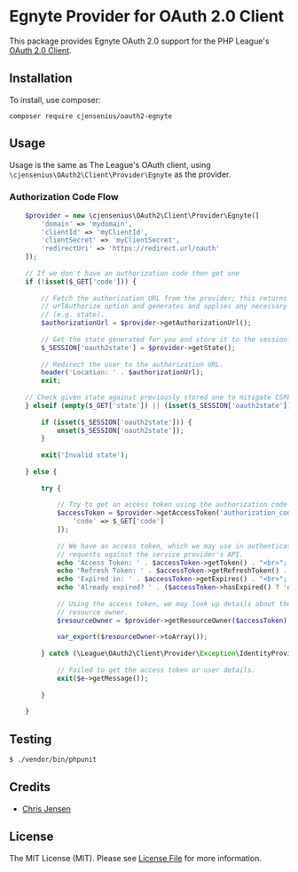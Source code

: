 # Egnyte Provider for OAuth 2.0 Client

This package provides Egnyte OAuth 2.0 support for the PHP League's [OAuth 2.0 Client](https://github.com/thephpleague/oauth2-client).

## Installation

To install, use composer:

```
composer require cjensenius/oauth2-egnyte
```

## Usage

Usage is the same as The League's OAuth client, using `\cjensenius\OAuth2\Client\Provider\Egnyte` as the provider.

### Authorization Code Flow

```php
    $provider = new \cjensenius\OAuth2\Client\Provider\Egnyte([    
        'domain' => 'mydomain',
        'clientId' => 'myClientId',
        'clientSecret' => 'myClientSecret',
        'redirectUri' => 'https://redirect.url/oauth'
    ]);
    
    // If we don't have an authorization code then get one
    if (!isset($_GET['code'])) {
    
        // Fetch the authorization URL from the provider; this returns the
        // urlAuthorize option and generates and applies any necessary parameters
        // (e.g. state).
        $authorizationUrl = $provider->getAuthorizationUrl();
    
        // Get the state generated for you and store it to the session.
        $_SESSION['oauth2state'] = $provider->getState();
    
        // Redirect the user to the authorization URL.
        header('Location: ' . $authorizationUrl);
        exit;
    
    // Check given state against previously stored one to mitigate CSRF attack
    } elseif (empty($_GET['state']) || (isset($_SESSION['oauth2state']) && $_GET['state'] !== $_SESSION['oauth2state'])) {
    
        if (isset($_SESSION['oauth2state'])) {
            unset($_SESSION['oauth2state']);
        }
        
        exit('Invalid state');
    
    } else {
    
        try {
    
            // Try to get an access token using the authorization code grant.
            $accessToken = $provider->getAccessToken('authorization_code', [
                'code' => $_GET['code']
            ]);
    
            // We have an access token, which we may use in authenticated
            // requests against the service provider's API.
            echo 'Access Token: ' . $accessToken->getToken() . "<br>";
            echo 'Refresh Token: ' . $accessToken->getRefreshToken() . "<br>";
            echo 'Expired in: ' . $accessToken->getExpires() . "<br>";
            echo 'Already expired? ' . ($accessToken->hasExpired() ? 'expired' : 'not expired') . "<br>";
    
            // Using the access token, we may look up details about the
            // resource owner.
            $resourceOwner = $provider->getResourceOwner($accessToken);
    
            var_export($resourceOwner->toArray());
    
        } catch (\League\OAuth2\Client\Provider\Exception\IdentityProviderException $e) {
    
            // Failed to get the access token or user details.
            exit($e->getMessage());
    
        }
    
    }
```

## Testing

``` bash
$ ./vendor/bin/phpunit
```

## Credits

- [Chris Jensen](https://github.com/cjensenius)


## License

The MIT License (MIT). Please see [License File](https://github.com/cjensenius/oauth2-egnyte/blob/master/LICENSE) for more information.
